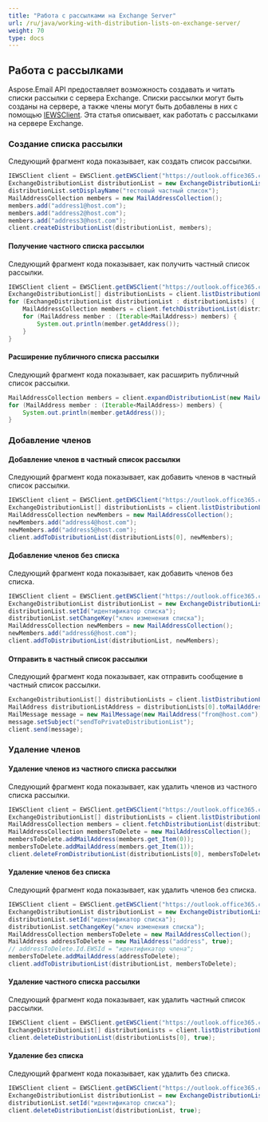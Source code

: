 ```yaml
---
title: "Работа с рассылками на Exchange Server"
url: /ru/java/working-with-distribution-lists-on-exchange-server/
weight: 70
type: docs
---
```



## **Работа с рассылками**
Aspose.Email API предоставляет возможность создавать и читать списки рассылки с сервера Exchange. Списки рассылки могут быть созданы на сервере, а также члены могут быть добавлены в них с помощью [IEWSClient](https://apireference.aspose.com/email/java/com.aspose.email/IEWSClient). Эта статья описывает, как работать с рассылками на сервере Exchange.
### **Создание списка рассылки**
Следующий фрагмент кода показывает, как создать список рассылки.



~~~Java
IEWSClient client = EWSClient.getEWSClient("https://outlook.office365.com/ews/exchange.asmx", "testUser", "pwd", "domain");
ExchangeDistributionList distributionList = new ExchangeDistributionList();
distributionList.setDisplayName("тестовый частный список");
MailAddressCollection members = new MailAddressCollection();
members.add("address1@host.com");
members.add("address2@host.com");
members.add("address3@host.com");
client.createDistributionList(distributionList, members);
~~~
#### **Получение частного списка рассылки**
Следующий фрагмент кода показывает, как получить частный список рассылки.



~~~Java
IEWSClient client = EWSClient.getEWSClient("https://outlook.office365.com/ews/exchange.asmx", "testUser", "pwd", "domain");
ExchangeDistributionList[] distributionLists = client.listDistributionLists();
for (ExchangeDistributionList distributionList : distributionLists) {
    MailAddressCollection members = client.fetchDistributionList(distributionList);
    for (MailAddress member : (Iterable<MailAddress>) members) {
        System.out.println(member.getAddress());
    }
}
~~~


#### **Расширение публичного списка рассылки**
Следующий фрагмент кода показывает, как расширить публичный список рассылки.



~~~Java
MailAddressCollection members = client.expandDistributionList(new MailAddress("public.distribution.list@host.com"));
for (MailAddress member : (Iterable<MailAddress>) members) {
    System.out.println(member.getAddress());
}
~~~
### **Добавление членов**
#### **Добавление членов в частный список рассылки**
Следующий фрагмент кода показывает, как добавить членов в частный список рассылки.



~~~Java
IEWSClient client = EWSClient.getEWSClient("https://outlook.office365.com/ews/exchange.asmx", "testUser", "pwd", "domain");
ExchangeDistributionList[] distributionLists = client.listDistributionLists();
MailAddressCollection newMembers = new MailAddressCollection();
newMembers.add("address4@host.com");
newMembers.add("address5@host.com");
client.addToDistributionList(distributionLists[0], newMembers);
~~~
#### **Добавление членов без списка**
Следующий фрагмент кода показывает, как добавить членов без списка.



~~~Java
IEWSClient client = EWSClient.getEWSClient("https://outlook.office365.com/ews/exchange.asmx", "testUser", "pwd", "domain");
ExchangeDistributionList distributionList = new ExchangeDistributionList();
distributionList.setId("идентификатор списка");
distributionList.setChangeKey("ключ изменения списка");
MailAddressCollection newMembers = new MailAddressCollection();
newMembers.add("address6@host.com");
client.addToDistributionList(distributionList, newMembers);
~~~
#### **Отправить в частный список рассылки**
Следующий фрагмент кода показывает, как отправить сообщение в частный список рассылки.



~~~Java
ExchangeDistributionList[] distributionLists = client.listDistributionLists();
MailAddress distributionListAddress = distributionLists[0].toMailAddress();
MailMessage message = new MailMessage(new MailAddress("from@host.com"), distributionListAddress);
message.setSubject("sendToPrivateDistributionList");
client.send(message);
~~~
### **Удаление членов**
#### **Удаление членов из частного списка рассылки**
Следующий фрагмент кода показывает, как удалить членов из частного списка рассылки.



~~~Java
IEWSClient client = EWSClient.getEWSClient("https://outlook.office365.com/ews/exchange.asmx", "testUser", "pwd", "domain");
ExchangeDistributionList[] distributionLists = client.listDistributionLists();
MailAddressCollection members = client.fetchDistributionList(distributionLists[0]);
MailAddressCollection membersToDelete = new MailAddressCollection();
membersToDelete.addMailAddress(members.get_Item(0));
membersToDelete.addMailAddress(members.get_Item(1));
client.deleteFromDistributionList(distributionLists[0], membersToDelete);
~~~
#### **Удаление членов без списка**
Следующий фрагмент кода показывает, как удалить членов без списка.



~~~Java
IEWSClient client = EWSClient.getEWSClient("https://outlook.office365.com/ews/exchange.asmx", "testUser", "pwd", "domain");
ExchangeDistributionList distributionList = new ExchangeDistributionList();
distributionList.setId("идентификатор списка");
distributionList.setChangeKey("ключ изменения списка");
MailAddressCollection membersToDelete = new MailAddressCollection();
MailAddress addressToDelete = new MailAddress("address", true);
// addressToDelete.Id.EWSId = "идентификатор члена";
membersToDelete.addMailAddress(addressToDelete);
client.addToDistributionList(distributionList, membersToDelete);
~~~


#### **Удаление частного списка рассылки**
Следующий фрагмент кода показывает, как удалить частный список рассылки.



~~~Java
IEWSClient client = EWSClient.getEWSClient("https://outlook.office365.com/ews/exchange.asmx", "testUser", "pwd", "domain");
ExchangeDistributionList[] distributionLists = client.listDistributionLists();
client.deleteDistributionList(distributionLists[0], true);
~~~
#### **Удаление без списка**
Следующий фрагмент кода показывает, как удалить без списка.



~~~Java
IEWSClient client = EWSClient.getEWSClient("https://outlook.office365.com/ews/exchange.asmx", "testUser", "pwd", "domain");
ExchangeDistributionList distributionList = new ExchangeDistributionList();
distributionList.setId("идентификатор списка");
client.deleteDistributionList(distributionList, true);
~~~
